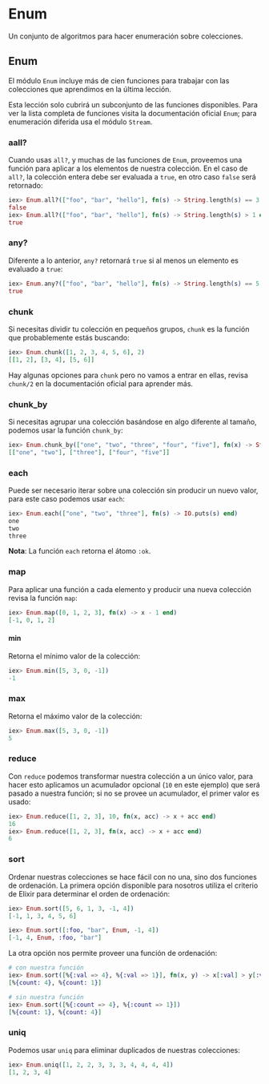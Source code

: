 # **Enum**
  Un conjunto de algoritmos para hacer enumeración sobre colecciones.

## **Enum**

El módulo ```Enum``` incluye más de cien funciones para trabajar con las colecciones que aprendimos en la última lección.

Esta lección solo cubrirá un subconjunto de las funciones disponibles. Para ver la lista completa de funciones visita la documentación oficial ```Enum```; para enumeración diferida usa el módulo ```Stream```.

### **aall?**

Cuando usas ```all?```, y muchas de las funciones de ```Enum```, proveemos una función para aplicar a los elementos de nuestra colección. En el caso de ```all?```, la colección entera debe ser evaluada a ```true```, en otro caso ```false``` será retornado:
```ex
iex> Enum.all?(["foo", "bar", "hello"], fn(s) -> String.length(s) == 3 end)
false
iex> Enum.all?(["foo", "bar", "hello"], fn(s) -> String.length(s) > 1 end)
true
```

### **any?**

Diferente a lo anterior, ```any?``` retornará ```true``` si al menos un elemento es evaluado a ```true```:
```ex
iex> Enum.any?(["foo", "bar", "hello"], fn(s) -> String.length(s) == 5 end)
true
```

### **chunk**

Si necesitas dividir tu colección en pequeños grupos, ```chunk``` es la función que probablemente estás buscando:
```ex
iex> Enum.chunk([1, 2, 3, 4, 5, 6], 2)
[[1, 2], [3, 4], [5, 6]]
```

Hay algunas opciones para ```chunk``` pero no vamos a entrar en ellas, revisa ```chunk/2``` en la documentación oficial para aprender más.

### **chunk_by**

Si necesitas agrupar una colección basándose en algo diferente al tamaño, podemos usar la función ```chunk_by```:
```ex
iex> Enum.chunk_by(["one", "two", "three", "four", "five"], fn(x) -> String.length(x) end)
[["one", "two"], ["three"], ["four", "five"]]
```

### **each**

Puede ser necesario iterar sobre una colección sin producir un nuevo valor, para este caso podemos usar ```each```:
```ex
iex> Enum.each(["one", "two", "three"], fn(s) -> IO.puts(s) end)
one
two
three
```

**Nota**: La función ```each``` retorna el átomo ```:ok```.

### **map**

Para aplicar una función a cada elemento y producir una nueva colección revisa la función ```map```:
```ex
iex> Enum.map([0, 1, 2, 3], fn(x) -> x - 1 end)
[-1, 0, 1, 2]
```

#### **min**

Retorna el mínimo valor de la colección:
```ex
iex> Enum.min([5, 3, 0, -1])
-1
```

### **max**

Retorna el máximo valor de la colección:
```ex
iex> Enum.max([5, 3, 0, -1])
5
```

### **reduce**

Con ```reduce``` podemos transformar nuestra colección a un único valor, para hacer esto aplicamos un acumulador opcional (```10``` en este ejemplo) que será pasado a nuestra función; si no se provee un acumulador, el primer valor es usado:
```ex
iex> Enum.reduce([1, 2, 3], 10, fn(x, acc) -> x + acc end)
16
iex> Enum.reduce([1, 2, 3], fn(x, acc) -> x + acc end)
6
```

### **sort**

Ordenar nuestras colecciones se hace fácil con no una, sino dos funciones de ordenación. La primera opción disponible para nosotros utiliza el criterio de Elixir para determinar el orden de ordenación:
```ex
iex> Enum.sort([5, 6, 1, 3, -1, 4])
[-1, 1, 3, 4, 5, 6]

iex> Enum.sort([:foo, "bar", Enum, -1, 4])
[-1, 4, Enum, :foo, "bar"]
```

La otra opción nos permite proveer una función de ordenación:
```ex
# con nuestra función
iex> Enum.sort([%{:val => 4}, %{:val => 1}], fn(x, y) -> x[:val] > y[:val] end)
[%{count: 4}, %{count: 1}]

# sin nuestra función
iex> Enum.sort([%{:count => 4}, %{:count => 1}])
[%{count: 1}, %{count: 4}]
```

### **uniq**

Podemos usar ```uniq``` para eliminar duplicados de nuestras colecciones:
```ex
iex> Enum.uniq([1, 2, 2, 3, 3, 3, 4, 4, 4, 4])
[1, 2, 3, 4]
```
